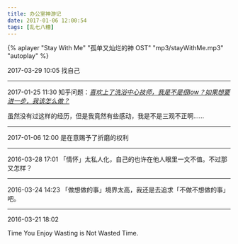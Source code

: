 ```yaml
---
title: 办公室神游记
date: 2017-01-06 12:00:54
tags: [乱七八糟]
---
```


{% aplayer "Stay With Me" "孤单又灿烂的神 OST" "mp3/stayWithMe.mp3" "autoplay" %}

2017-03-29 10:05
找自己

-----

2017-01-25 11:30
知乎问题：*[喜欢上了洗浴中心技师，我是不是很low？如果想要进一步，我该怎么做？](https://www.zhihu.com/question/24134400/answer/39778765)*

虽然没有过这样的经历，但是我竟然有些感动，我是不是三观不正啊......

-----

2017-01-06 12:00
是在意赐予了折磨的权利

-----

2016-03-28 17:01
「情怀」太私人化，自己的也许在他人眼里一文不值。不过那又怎样？

------
2016-03-24 14:23
「做想做的事」境界太高，我还是去追求「不做不想做的事」吧。

------

2016-03-21 18:02

Time You Enjoy Wasting is Not Wasted Time.



